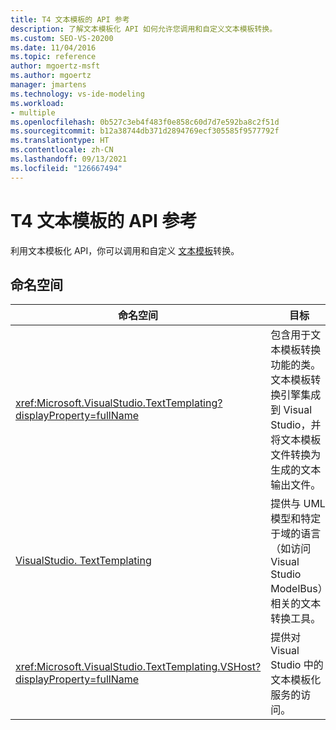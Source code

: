 ```yaml
---
title: T4 文本模板的 API 参考
description: 了解文本模板化 API 如何允许您调用和自定义文本模板转换。
ms.custom: SEO-VS-20200
ms.date: 11/04/2016
ms.topic: reference
author: mgoertz-msft
ms.author: mgoertz
manager: jmartens
ms.technology: vs-ide-modeling
ms.workload:
- multiple
ms.openlocfilehash: 0b527c3eb4f483f0e858c60d7d7e592ba8c2f51d
ms.sourcegitcommit: b12a38744db371d2894769ecf305585f9577792f
ms.translationtype: HT
ms.contentlocale: zh-CN
ms.lasthandoff: 09/13/2021
ms.locfileid: "126667494"
---
```

# <a name="api-reference-for-t4-text-templates"></a>T4 文本模板的 API 参考

利用文本模板化 API，你可以调用和自定义 [文本模板](../modeling/code-generation-and-t4-text-templates.md)转换。

## <a name="namespaces"></a>命名空间

|命名空间|目标|
|-|-|
|<xref:Microsoft.VisualStudio.TextTemplating?displayProperty=fullName>|包含用于文本模板转换功能的类。 文本模板转换引擎集成到 Visual Studio，并将文本模板文件转换为生成的文本输出文件。|
|[VisualStudio. TextTemplating](/previous-versions/ee844312(v=vs.140))|提供与 UML 模型和特定于域的语言（如访问 Visual Studio ModelBus）相关的文本转换工具。|
|<xref:Microsoft.VisualStudio.TextTemplating.VSHost?displayProperty=fullName>|提供对 Visual Studio 中的文本模板化服务的访问。|

